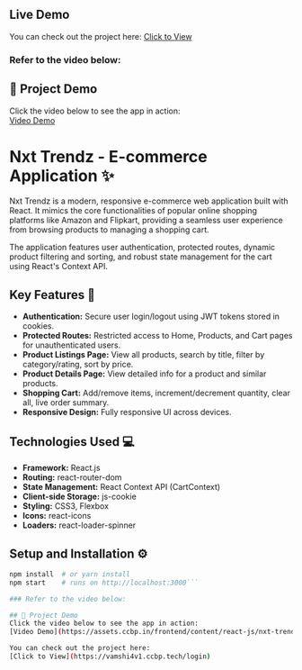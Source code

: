 ## Live Demo

You can check out the project here: 
[Click to View](https://vamshi4v1.ccbp.tech/login)

### Refer to the video below:

## 🎥 Project Demo
Click the video below to see the app in action:  
[Video Demo](https://assets.ccbp.in/frontend/content/react-js/nxt-trendz-cart-features-output.mp4)

# Nxt Trendz - E-commerce Application ✨
Nxt Trendz is a modern, responsive e-commerce web application built with React. It mimics the core functionalities of popular online shopping platforms like Amazon and Flipkart, providing a seamless user experience from browsing products to managing a shopping cart.

The application features user authentication, protected routes, dynamic product filtering and sorting, and robust state management for the cart using React's Context API.

## Key Features 🚀
- **Authentication:** Secure user login/logout using JWT tokens stored in cookies.
- **Protected Routes:** Restricted access to Home, Products, and Cart pages for unauthenticated users.
- **Product Listings Page:** View all products, search by title, filter by category/rating, sort by price.
- **Product Details Page:** View detailed info for a product and similar products.
- **Shopping Cart:** Add/remove items, increment/decrement quantity, clear all, live order summary.
- **Responsive Design:** Fully responsive UI across devices.

## Technologies Used 💻
- **Framework:** React.js  
- **Routing:** react-router-dom  
- **State Management:** React Context API (CartContext)  
- **Client-side Storage:** js-cookie  
- **Styling:** CSS3, Flexbox  
- **Icons:** react-icons  
- **Loaders:** react-loader-spinner  

## Setup and Installation ⚙️
```bash
npm install  # or yarn install
npm start    # runs on http://localhost:3000```

### Refer to the video below:

## 🎥 Project Demo
Click the video below to see the app in action:  
[Video Demo](https://assets.ccbp.in/frontend/content/react-js/nxt-trendz-cart-features-output.mp4)

You can check out the project here: 
[Click to View](https://vamshi4v1.ccbp.tech/login)




